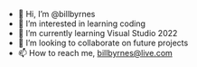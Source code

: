 - 👋 Hi, I’m @billbyrnes
- 👀 I’m interested in learning coding
- 🌱 I’m currently learning Visual Studio 2022
- 💞️ I’m looking to collaborate on future projects
- 📫 How to reach me, billbyrnes@live.com

<!---
billbyrnes/billbyrnes is a ✨ special ✨ repository because its `README.md` (this file) appears on your GitHub profile.
You can click the Preview link to take a look at your changes.
--->
